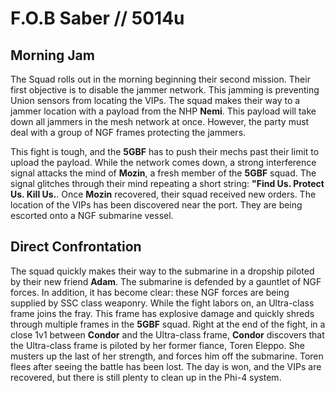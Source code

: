 # F.O.B Saber // 5014u

## Morning Jam

The Squad rolls out in the morning beginning their second mission. Their first objective is to disable the jammer network. This jamming is preventing Union sensors from locating the VIPs. The squad makes their way to a jammer location with a payload from the NHP **Nemi**. This payload will take down all jammers in the mesh network at once. However, the party must deal with a group of NGF frames protecting the jammers.

This fight is tough, and the **5GBF** has to push their mechs past their limit to upload the payload. While the network comes down, a strong interference signal attacks the mind of **Mozin**, a fresh member of the **5GBF** squad. The signal glitches through their mind repeating a short string: **"Find Us. Protect Us. Kill Us.**. Once **Mozin** recovered, their squad received new orders. The location of the VIPs has been discovered near the port. They are being escorted onto a NGF submarine vessel.

## Direct Confrontation

The squad quickly makes their way to the submarine in a dropship piloted by their new friend **Adam**. The submarine is defended by a gauntlet of NGF forces. In addition, it has become clear: these NGF forces are being supplied by SSC class weaponry. While the fight labors on, an Ultra-class frame joins the fray. This frame has explosive damage and quickly shreds through multiple frames in the **5GBF** squad. Right at the end of the fight, in a close 1v1 between **Condor** and the Ultra-class frame, **Condor** discovers that the Ultra-class frame is piloted by her former fiance, Toren Eleppo. She musters up the last of her strength, and forces him off the submarine. Toren flees after seeing the battle has been lost. The day is won, and the VIPs are recovered, but there is still plenty to clean up in the Phi-4 system.